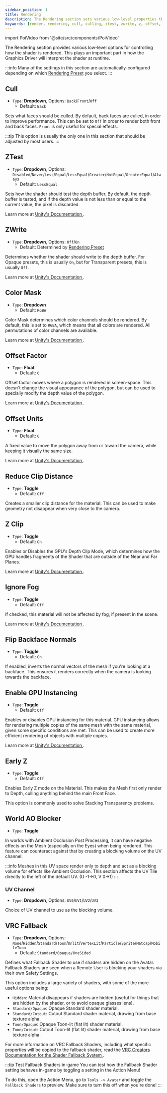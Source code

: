 ```yaml
---
sidebar_position: 1
title: Rendering
description: The Rendering section sets various low-level properties that control how the shader is rendered. It directly influences how the Graphics Driver will interpret Poiyomi Shaders at runtime.
keywords: [render, rendering, cull, culling, ztest, zwrite, z, offset, instancing, gpu, early, early z, vrc, fallback, poiyomi, shader]
---
```

import PoiVideo from '@site/src/components/PoiVideo'

The Rendering section provides various low-level options for controlling how the shader is rendered. This plays an important part in how the Graphics Driver will interpret the shader at runtime.

:::info
Many of the settings in this section are automatically-configured depending on which [Rendering Preset](/docs/general/render-preset.md) you select.
:::

## Cull

- `Type`: **Dropdown**, Options: `Back`/`Front`/`Off`
  - Default: `Back`

Sets what faces should be culled. By default, back faces are culled, in order to improve performance. This can be set to `Off` in order to render both front and back faces. `Front` is only useful for special effects.

:::tip
This option is usually the only one in this section that should be adjusted by most users.
:::

## ZTest

- `Type`: **Dropdown**, Options: `Disabled`/`Never`/`Less`/`Equal`/`LessEqual`/`Greater`/`NotEqual`/`GreaterEqual`/`Always`
  - Default: `LessEqual`

Sets how the shader should test the depth buffer. By default, the depth buffer is tested, and if the depth value is not less than or equal to the current value, the pixel is discarded.

Learn more at [Unity's Documentation <FAIcon icon="fa-solid fa-square-arrow-up-right"/>](https://docs.unity3d.com/Manual/SL-ZTest.html).

## ZWrite

- `Type`: **Dropdown**, Options: `Off`/`On`
  - Default: Determined by [Rendering Preset](/docs/general/render-preset.md)

Determines whether the shader should write to the depth buffer. For Opaque presets, this is usually `On`, but for Transparent presets, this is usually `Off`.

Learn more at [Unity's Documentation <FAIcon icon="fa-solid fa-square-arrow-up-right"/>](https://docs.unity3d.com/Manual/SL-ZWrite.html).

## Color Mask

- `Type`: **Dropdown**
  - Default: `RGBA`

Color Mask determines which color channels should be rendered. By default, this is set to `RGBA`, which means that all colors are rendered. All permutations of color channels are available.

Learn more at [Unity's Documentation <FAIcon icon="fa-solid fa-square-arrow-up-right"/>](https://docs.unity3d.com/Manual/SL-ColorMask.html).

## Offset Factor

- `Type`: **Float**
  - Default: `0`

Offset factor moves where a polygon is rendered in screen-space. This doesn't change the visual appearance of the polygon, but can be used to specially modify the depth value of the polygon.

Learn more at [Unity's Documentation <FAIcon icon="fa-solid fa-square-arrow-up-right"/>](https://docs.unity3d.com/Manual/SL-Offset.html).

## Offset Units

- `Type`: **Float**
  - Default: `0`

A fixed value to move the polygon away from or toward the camera, while keeping it visually the same size.

Learn more at [Unity's Documentation <FAIcon icon="fa-solid fa-square-arrow-up-right"/>](https://docs.unity3d.com/Manual/SL-Offset.html).

## Reduce Clip Distance

- `Type`: **Toggle**
  - Default: `Off`

Creates a smaller clip distance for the material. This can be used to make geometry not disappear when very close to the camera.

## Z Clip

- `Type`: **Toggle**
  - Default: `On`

Enables or Disables the GPU's Depth Clip Mode, which determines how the GPU handles fragments of the Shader that are outside of the Near and Far Planes.

Learn more at [Unity's Documentation <FAIcon icon="fa-solid fa-square-arrow-up-right"/>](https://docs.unity3d.com/Manual/SL-ZClip.html).

## Ignore Fog

- `Type`: **Toggle**
  - Default: `Off`

If checked, this material will not be affected by fog, if present in the scene.

Learn more at [Unity's Documentation <FAIcon icon="fa-solid fa-square-arrow-up-right"/>](https://docs.unity3d.com/2018.3/Documentation/Manual/PostProcessing-Fog.html).

## Flip Backface Normals

- `Type`: **Toggle**
  - Default: `On`

If enabled, inverts the normal vectors of the mesh if you're looking at a backface. This ensures it renders correctly when the camera is looking towards the backface.

## Enable GPU Instancing

- `Type`: **Toggle**
  - Default: `Off`

Enables or disables GPU instancing for this material. GPU instancing allows for rendering multiple copies of the same mesh with the same material, given some specific conditions are met. This can be used to create more efficient rendering of objects with multiple copies.

Learn more at [Unity's Documentation <FAIcon icon="fa-solid fa-square-arrow-up-right"/>](https://docs.unity3d.com/Manual/GPUInstancing.html).

## Early Z

- `Type`: **Toggle**
  - Default: `Off`

Enables Early Z mode on the Material. This makes the Mesh first only render to Depth, culling anything behind the main Front Face.

This option is commonly used to solve Stacking Transparency problems.

## World AO Blocker

- `Type`: **Toggle**

In worlds with Ambient Occlusion Post Processing, it can have negative effects on the Mesh (especially on the Eyes) when being rendered. This feature can counteract against that by creating a blocking volume on the UV channel.

:::info
Meshes in this UV space render only to depth and act as a blocking volume for effects like Ambient Occlusion. This section affects the UV Tile directly to the left of the default UV. (U -1->0, V 0->1)
:::

### UV Channel

- `Type`: **Dropdown**, Options: `UV0`/`UV1`/`UV2`/`UV3`

Choice of UV channel to use as the blocking volume.

## VRC Fallback

- `Type`: **Dropdown**, Options: `None`/`Hidden`/`Standard`/`Toon`/`Unlit`/`VertexLit`/`Particle`/`Sprite`/`Matcap`/`MobileToon`
  - Default: `Standard/Opaque/OneSided`

Defines what Fallback Shader to use if shaders are hidden on the Avatar. Fallback Shaders are seen when a Remote User is blocking your shaders via their own Safety Settings.

This option includes a large variety of shaders, with some of the more useful options being:

- `Hidden`: Material disappears if shaders are hidden (useful for things that are hidden by the shader, or to avoid opaque glasses lens).
- `Standard/Opaque`: Opaque Standard shader material.
- `Standard/Cutout`: Cutout Standard shader material, drawing from base texture alpha.
- `Toon/Opaque`: Opaque Toon-lit (flat lit) shader material.
- `Toon/Cutout`: Cutout Toon-lit (flat lit) shader material, drawing from base texture alpha.

For more information on VRC Fallback Shaders, including what specific properties will be copied to the fallback shader, read the [VRC Creators Documentation for the Shader Fallback System <FAIcon icon="fa-solid fa-square-arrow-up-right"/>](https://creators.vrchat.com/avatars/shader-fallback-system/).

:::tip Test Fallback Shaders in-game
You can test how the Fallback Shader setting behaves in-game by toggling a setting in the Action Menu!

To do this, open the Action Menu, go to `Tools -> Avatar` and toggle the `Fallback Shaders` to preview. Make sure to turn this off when you're done!
:::